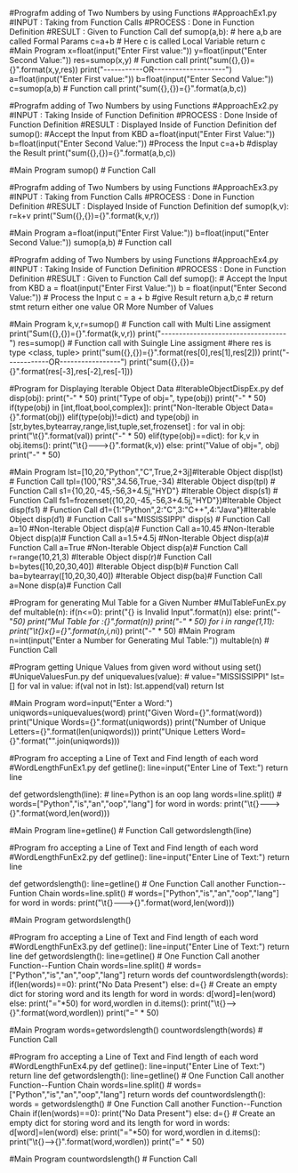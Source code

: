 #Prografm adding of Two Numbers by using Functions
#ApproachEx1.py
#INPUT   : Taking from Function Calls
#PROCESS : Done in Function Definition
#RESULT  : Given to Function Call
def sumop(a,b): # here a,b are called Formal Params
    c=a+b  # Here c is called Local Variable
    return c
#Main Program
x=float(input("Enter First value:"))
y=float(input("Enter Second Value:"))
res=sumop(x,y) # Function call
print("sum({},{})={}".format(x,y,res))
print("-----------OR--------------------")
a=float(input("Enter First value:"))
b=float(input("Enter Second Value:"))
c=sumop(a,b) # Function call
print("sum({},{})={}".format(a,b,c))



#Prografm adding of Two Numbers by using Functions
#ApproachEx2.py
#INPUT   : Taking Inside of Function Definition
#PROCESS : Done Inside of Function Definition
#RESULT  : Displayed Inside of Function Definition
def sumop():
    #Accept the Input from KBD
    a=float(input("Enter First Value:"))
    b=float(input("Enter Second Value:"))
    #Process the Input
    c=a+b
    #display the Result
    print("sum({},{})={}".format(a,b,c))

#Main Program
sumop() # Function Call



#Prografm adding of Two Numbers by using Functions
#ApproachEx3.py
#INPUT   : Taking from Function Calls
#PROCESS : Done in Function Definition
#RESULT  : Displayed Inside of Function Definition
def sumop(k,v):
    r=k+v
    print("Sum({},{})={}".format(k,v,r))

#Main Program
a=float(input("Enter First Value:"))
b=float(input("Enter Second Value:"))
sumop(a,b) # Function call


#Prografm adding of Two Numbers by using Functions
#ApproachEx4.py
#INPUT   : Taking Inside of Function Definition
#PROCESS : Done in Function Definition
#RESULT  : Given to Function Call
def sumop():
    # Accept the Input from KBD
    a = float(input("Enter First Value:"))
    b = float(input("Enter Second Value:"))
    # Process the Input
    c = a + b
    #give Result
    return a,b,c # return stmt return either one value OR More Number of Values

#Main Program
k,v,r=sumop() # Function call with Multi Line assigment
print("Sum({},{})={}".format(k,v,r))
print("-----------------------------------")
res=sumop() # Function call with Suingle Line assigment
#here res is type <class, tuple>
print("sum({},{})={}".format(res[0],res[1],res[2]))
print("------------OR-----------------")
print("sum({},{})={}".format(res[-3],res[-2],res[-1]))





#Program for Displaying Iterable Object Data
#IterableObjectDispEx.py
def disp(obj):
    print("-" * 50)
    print("Type of obj=", type(obj))
    print("-" * 50)
    if(type(obj) in [int,float,bool,complex]):
        print("Non-Iterable Object Data={}".format(obj))
    elif(type(obj)!=dict) and type(obj) in [str,bytes,bytearray,range,list,tuple,set,frozenset] :
        for val in obj:
            print("\t{}".format(val))
        print("-" * 50)
    elif(type(obj)==dict):
        for k,v in obj.items():
            print("\t{}--->{}".format(k,v))
    else:
        print("Value of obj=", obj)
    print("-" * 50)

#Main Program
lst=[10,20,"Python","C",True,2+3j]#Iterable Object
disp(lst) # Function Call
tpl=(100,"RS",34.56,True,-34)  #Iterable Object
disp(tpl) # Function Call
s1={10,20,-45,-56,3+4.5j,"HYD"} #Iterable Object
disp(s1) # Function Call
fs1=frozenset({10,20,-45,-56,3+4.5j,"HYD"})#Iterable Object
disp(fs1) # Function Call
d1={1:"Python",2:"C",3:"C++",4:"Java"}#Iterable Object
disp(d1) # Function Call
s="MISSISSIPPI"
disp(s) # Function Call
a=10 #Non-Iterable Object
disp(a)# Function Call
a=10.45 #Non-Iterable Object
disp(a)# Function Call
a=1.5+4.5j #Non-Iterable Object
disp(a)# Function Call
a=True #Non-Iterable Object
disp(a)# Function Call
r=range(10,21,3) #Iterable Object
disp(r)# Function Call
b=bytes([10,20,30,40])  #Iterable Object
disp(b)# Function Call
ba=bytearray([10,20,30,40])  #Iterable Object
disp(ba)# Function Call
a=None
disp(a)# Function Call




#Program for generating Mul Table for a Given Number
#MulTableFunEx.py
def multable(n):
    if(n<=0):
        print("{} is Invalid Input".format(n))
    else:
        print("-"*50)
        print("Mul Table for :{}".format(n))
        print("-" * 50)
        for i in range(1,11):
            print("\t{}x{}={}".format(n,i,n*i))
        print("-" * 50)
#Main Program
n=int(input("Enter a Number for Generating Mul Table:"))
multable(n) # Function Call




#Program getting Unique Values from given word without using set()
#UniqueValuesFun.py
def uniquevalues(value): # value="MISSISSIPPI"
    lst=[]
    for val in value:
        if(val not in lst):
            lst.append(val)
    return lst

#Main Program
word=input("Enter a Word:")
uniqwords=uniquevalues(word)
print("Given Word={}".format(word))
print("Unique Words={}".format(uniqwords))
print("Number of Unique Letters={}".format(len(uniqwords)))
print("Unique Letters Word={}".format("".join(uniqwords)))



#Program fro accepting a Line of Text and Find length of each word
#WordLengthFunEx1.py
def getline():
    line=input("Enter Line of Text:")
    return line

def getwordslength(line): # line=Python is an oop lang
    words=line.split() # words=["Python","is","an","oop","lang"]
    for word in words:
        print("\t{}--->{}".format(word,len(word)))

#Main Program
line=getline() # Function Call
getwordslength(line)



#Program fro accepting a Line of Text and Find length of each word
#WordLengthFunEx2.py
def getline():
    line=input("Enter Line of Text:")
    return line

def getwordslength():
    line=getline() # One Function Call another Function--Funtion Chain
    words=line.split() # words=["Python","is","an","oop","lang"]
    for word in words:
        print("\t{}--->{}".format(word,len(word)))

#Main Program
getwordslength()






#Program fro accepting a Line of Text and Find length of each word
#WordLengthFunEx3.py
def getline():
    line=input("Enter Line of Text:")
    return line
def getwordslength():
    line=getline() # One Function Call another Function--Funtion Chain
    words=line.split() # words=["Python","is","an","oop","lang"]
    return words
def countwordslength(words):
    if(len(words)==0):
        print("No Data Present")
    else:
        d={} # Create an empty dict for storing word and its length
        for word in words:
            d[word]=len(word)
        else:
            print("="*50)
            for word,wordlen in d.items():
                print("\t{}-->{}".format(word,wordlen))
            print("=" * 50)

#Main Program
words=getwordslength()
countwordslength(words) # Function Call





#Program fro accepting a Line of Text and Find length of each word
#WordLengthFunEx4.py
def getline():
    line=input("Enter Line of Text:")
    return line
def getwordslength():
    line=getline() # One Function Call another Function--Funtion Chain
    words=line.split() # words=["Python","is","an","oop","lang"]
    return words
def countwordslength():
    words = getwordslength() # One Function Call another Function--Function Chain
    if(len(words)==0):
        print("No Data Present")
    else:
        d={} # Create an empty dict for storing word and its length
        for word in words:
            d[word]=len(word)
        else:
            print("="*50)
            for word,wordlen in d.items():
                print("\t{}-->{}".format(word,wordlen))
            print("=" * 50)

#Main Program
countwordslength() # Function Call



